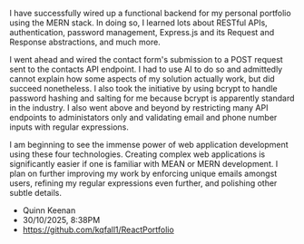 I have successfully wired up a functional backend for my personal portfolio 
using the MERN stack. In doing so, I learned lots about RESTful APIs, 
authentication, password management, Express.js and its Request and Response
abstractions, and much more. 

I went ahead and wired the contact form's submission to a POST request sent
to the contacts API endpoint. I had to use AI to do so and admittedly cannot 
explain how some aspects of my solution actually work, but did succeed 
nonetheless. I also took the initiative by using bcrypt to handle password
hashing and salting for me because bcrypt is apparently standard in the 
industry. I also went above and beyond by restricting many API endpoints 
to administators only and validating email and phone number inputs with 
regular expressions.

I am beginning to see the immense power of web application development using
these four technologies. Creating complex web applications is significantly 
easier if one is familiar with MEAN or MERN development. I plan on further
improving my work by enforcing unique emails amongst users, refining my 
regular expressions even further, and polishing other subtle details. 

- Quinn Keenan
- 30/10/2025, 8:38PM
- https://github.com/kqfall1/ReactPortfolio